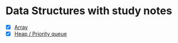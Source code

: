 # Data Structures with study notes

- [x] [Array](./DynamicArray)
- [x] [Heap / Priority queue](./PriorityQueue)
